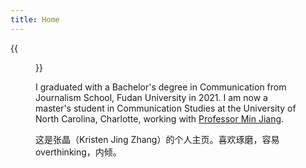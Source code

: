 ```yaml
---
title: Home
---
```


{{<figure src="/image/Myself.jpg" caption="World Erotic Arts Museum, Miami. Photo by myself in December 2022. ">}}

I graduated with a Bachelor's degree in Communication from Journalism School, Fudan University in 2021.  I am now a master's student in Communication Studies at the University of North Carolina, Charlotte, working with [Professor Min Jiang](https://pages.charlotte.edu/min-jiang/). 

这是张晶（Kristen Jing Zhang）的个人主页。喜欢琢磨，容易overthinking，内倾。

